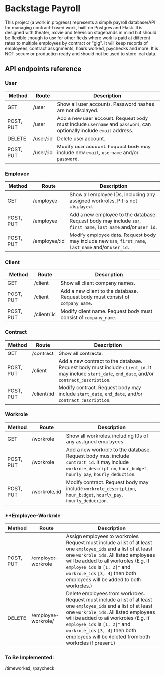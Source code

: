 # Backstage Payroll

This project (a work in progress) represents a simple payroll database/API for managing contract-based work, built on Postgres and Flask. It is designed with theater, movie and television stagehands in mind but should be flexible enough to use for other fields where work is paid at different rates to multiple employees by contract or "gig". It will keep records of employees, contract assignments, hours worked, paychecks and more. It is NOT secure or production ready and should not be used to store real data.

## API endpoints reference
### **User** 

|Method|Route|Description|
|------|-----|-----------|
|GET|/user|Show all user accounts. Password hashes are not displayed.|
|POST, PUT|/user|Add a new user account. Request body must include `username` and `password`, can optionally include `email` address.|
|DELETE|/user/:id|Delete user account.|
|POST, PUT|/user/:id|Modify user account. Request body may include new `email`, `username` and/or `password`.| 

### **Employee**

|Method|Route|Description|
|------|-----|-----------|
|GET|/employee|Show all employee IDs, including any assigned workroles. PII is not displayed.|
|POST, PUT|/employee|Add a new employee to the database. Request body may include `ssn`, `first_name`, `last_name` and/or `user_id`.|
|POST, PUT|/employee/:id|Modify employee data. Request body may include new `ssn`, `first_name`, `last_name` and/or `user_id`. 

### **Client**
|Method|Route|Description|
|------|-----|-----------|
|GET|/client|Show all client company names.|
|POST, PUT|/client|Add a new client to the database. Request body must consist of `company_name`.|
|POST, PUT|/client/:id|Modify client name. Request body must consist of `company_name`. 

### **Contract**
|Method|Route|Description|
|------|-----|-----------|
|GET|/contract|Show all contracts.|
|POST, PUT|/client|Add a new contract to the database. Request body must include `client_id`. It may include `start_date`, `end_date`, and/or `contract_description`. |
|POST, PUT|/client/:id|Modify contract. Request body may include `start_date`, `end_date`, and/or `contract_description`. 

### **Workrole**
|Method|Route|Description|
|------|-----|-----------|
|GET|/workrole|Show all workroles, including IDs of any assigned employees.|
|POST, PUT|/workrole|Add a new workrole to the database. Request body must include `contract_id`. It may include `workrole_description`, `hour_budget`, `hourly_pay`, `hourly_deduction`. |
|POST, PUT|/workrole/:id|Modify contract. Request body may include `workrole_description`, `hour_budget`, `hourly_pay`, `hourly_deduction`. 

### **Employee-Workrole
|Method|Route|Description|
|------|-----|-----------|
|POST, PUT|/employee-workrole|Assign employees to workroles. Request must include a list of at least one `employee_ids` and a list of at least one `workrole_ids`. All listed employees will be added to all workroles (E.g. If `employee_ids` is `[1, 2]"` and `workrole_ids` `[3, 4]` then both employees will be added to both workroles.) |
|DELETE|/employee-workrole/| Delete employees from workroles. Request must include a list of at least one `employee_ids` and a list of at least one `workrole_ids`. All listed employees will be added to all workroles (E.g. If `employee_ids` is `[1, 2]"` and `workrole_ids` `[3, 4]` then both employees will be deleted from both workroles if present.)

### **To Be Implemented**: 
/timeworked, /paycheck

